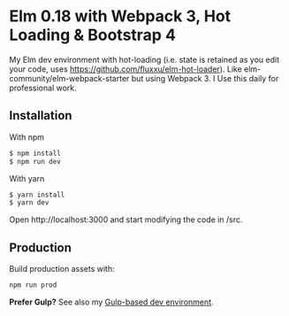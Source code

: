 # Elm 0.18 with Webpack 3, Hot Loading & Bootstrap 4

My Elm dev environment with hot-loading (i.e. state is retained as you edit your code, uses https://github.com/fluxxu/elm-hot-loader). Like elm-community/elm-webpack-starter but using Webpack 3. I Use this daily for professional work.

## Installation

With npm

```sh
$ npm install
$ npm run dev
```

With yarn
```sh
$ yarn install
$ yarn dev
 ```

Open http://localhost:3000 and start modifying the code in /src.

## Production

Build production assets with:

```sh
npm run prod
```

**Prefer Gulp?** See also my [Gulp-based dev environment](https://github.com/simonh1000/elm-fullstack-starter).
